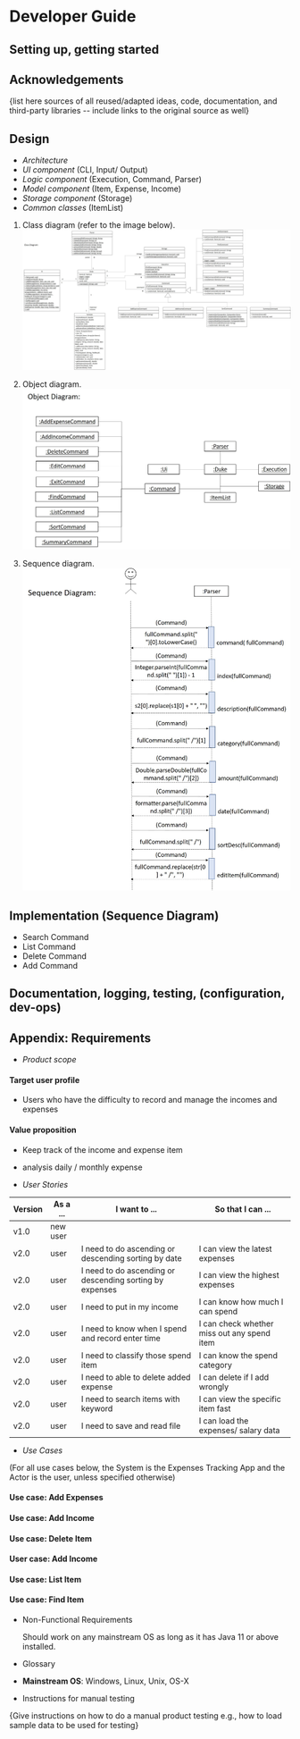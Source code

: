 # Developer Guide

## Setting up, getting started

## Acknowledgements

{list here sources of all reused/adapted ideas, code, documentation, and third-party libraries -- include links to the original source as well}

## Design 

* *Architecture*
* *UI component* (CLI, Input/ Output)  
* *Logic component* (Execution, Command, Parser)
* *Model component* (Item, Expense, Income)
* *Storage component* (Storage)
* *Common classes* (ItemList)

1. Class diagram (refer to the image below).<br/>
   <img src="Diagram/class_diagram.jpg">
2. Object diagram.<br/>
   ![Object Diagram](./diagram/object_diagram.jpg)
   
3. Sequence diagram.<br/>
   ![Sequence Diagram](./diagram/sequence_diagram.jpg)
   

## Implementation (Sequence Diagram)
* Search Command
* List Command
* Delete Command
* Add Command

## Documentation, logging, testing, (configuration, dev-ops)

## Appendix: Requirements

 * *Product scope*
  #### Target user profile

  * Users who have the difficulty to record and manage the incomes and expenses

  #### Value proposition

   * Keep track of the income and expense item
   * analysis daily / monthly expense

* *User Stories*

|Version| As a ... | I want to ... | So that I can ...|
|--------|----------|---------------|------------------|
|v1.0|new user|||
|v2.0|user|I need to do ascending or descending sorting by date|I can view the latest expenses|
|v2.0|user|I need to do ascending or descending sorting by expenses|I can view the highest expenses|
|v2.0|user|I need to put in my income|I can know how much I can spend|
|v2.0|user|I need to know when I spend and record enter time|I can check whether miss out any spend item|
|v2.0|user|I need to classify those spend item|I can know the spend category|
|v2.0|user|I need to able to delete added expense|I can delete if I add wrongly
|v2.0|user|I need to search items with keyword|I can view the specific item fast|
|v2.0|user|I need to save and read file|I can load the expenses/ salary data|


* *Use Cases*

(For all use cases below, the System is the Expenses Tracking App and the Actor is the user, unless specified otherwise)

#### Use case: Add Expenses

#### Use case: Add Income

#### Use case: Delete Item

#### User case: Add Income

#### Use case: List Item

#### Use case: Find Item

* Non-Functional Requirements

  Should work on any mainstream OS as long as it has Java 11 or above installed.

* Glossary

* **Mainstream OS**:  Windows, Linux, Unix, OS-X

* Instructions for manual testing

{Give instructions on how to do a manual product testing e.g., how to load sample data to be used for testing}
